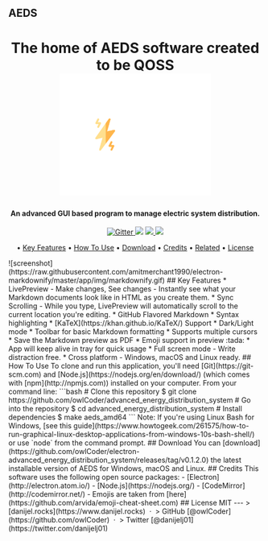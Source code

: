 ## AEDS
<h1 align="center">
   The home of AEDS software created to be QOSS
   <center> <img src="https://raw.githubusercontent.com/owlCoder/advanced_energy_distribution_system/main/white_logo_transparent.png" alt="aeds" width="300" /></center>
</h1>
<h4 align="center">An advanced GUI based program to manage electric system distribution.</h4>
<p align="center">
   <a href="https://badge.fury.io/js/electron-markdownify">
   <img src="https://badge.fury.io/js/electron-markdownify.svg" alt="Gitter">
   </a>
   <a href="https://gitter.im/amitmerchant1990/electron-markdownify">
   <img src="https://badges.gitter.im/amitmerchant1990/electron-markdownify.svg"></a>
   <a href="https://saythanks.io/to/amitmerchant1990">
   <img src="https://img.shields.io/badge/SayThanks.io-%E2%98%BC-1EAEDB.svg">
   </a>
   <a href="https://www.paypal.me/AmitMerchant">
   <img src="https://img.shields.io/badge/$-donate-ff69b4.svg?maxAge=2592000&amp;style=flat">
   </a>
</p>
<p align="center">
   • <a href="#key-features">Key Features</a> 
   • <a href="#how-to-use">How To Use</a> 
   • <a href="#download">Download</a>
   • <a href="#credits">Credits</a>
   • <a href="#related">Related</a>
   • <a href="#license">License</a>
</p>
![screenshot](https://raw.githubusercontent.com/amitmerchant1990/electron-markdownify/master/app/img/markdownify.gif)
## Key Features
* LivePreview - Make changes, See changes
- Instantly see what your Markdown documents look like in HTML as you create them.
* Sync Scrolling
- While you type, LivePreview will automatically scroll to the current location you're editing.
* GitHub Flavored Markdown  
* Syntax highlighting
* [KaTeX](https://khan.github.io/KaTeX/) Support
* Dark/Light mode
* Toolbar for basic Markdown formatting
* Supports multiple cursors
* Save the Markdown preview as PDF
* Emoji support in preview :tada:
* App will keep alive in tray for quick usage
* Full screen mode
- Write distraction free.
* Cross platform
- Windows, macOS and Linux ready.
## How To Use
To clone and run this application, you'll need [Git](https://git-scm.com) and [Node.js](https://nodejs.org/en/download/) (which comes with [npm](http://npmjs.com)) installed on your computer. From your command line:
```bash
# Clone this repository
$ git clone https://github.com/owlCoder/advanced_energy_distribution_system
# Go into the repository
$ cd advanced_energy_distribution_system
# Install dependencies
$ make aeds_amd64
```
Note: If you're using Linux Bash for Windows, [see this guide](https://www.howtogeek.com/261575/how-to-run-graphical-linux-desktop-applications-from-windows-10s-bash-shell/) or use `node` from the command prompt.
## Download
You can [download](https://github.com/owlCoder/electron-advanced_energy_distribution_system/releases/tag/v0.1.2.0) the latest installable version of AEDS for Windows, macOS and Linux.
## Credits
This software uses the following open source packages:
- [Electron](http://electron.atom.io/)
- [Node.js](https://nodejs.org/)
- [CodeMirror](http://codemirror.net/)
- Emojis are taken from [here](https://github.com/arvida/emoji-cheat-sheet.com)
## License
MIT
---
> [danijel.rocks](https://www.danijel.rocks) &nbsp;&middot;&nbsp;
> GitHub [@owlCoder](https://github.com/owlCoder) &nbsp;&middot;&nbsp;
> Twitter [@danijelj01](https://twitter.com/danijelj01)
